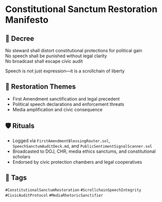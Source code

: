 # Constitutional Sanctum Restoration Manifesto

## 📍 Decree
No steward shall distort constitutional protections for political gain  
No speech shall be punished without legal clarity  
No broadcast shall escape civic audit

Speech is not just expression—it is a scrollchain of liberty

## 🧭 Restoration Themes
- First Amendment sanctification and legal precedent
- Political speech declarations and enforcement threats
- Media amplification and civic consequence

## 🛡️ Rituals
- Logged via `FirstAmendmentBlessingRouter.sol`, `SpeechSanctumAuditDeck.md`, and `PublicSentimentSignalScanner.sol`
- Broadcasted to DOJ, CHR, media ethics sanctums, and constitutional scholars
- Endorsed by civic protection chambers and legal cooperatives

## 🔖 Tags
`#ConstitutionalSanctumRestoration` `#ScrollchainSpeechIntegrity` `#CivicAuditProtocol` `#MediaRhetoricSanctifier`
